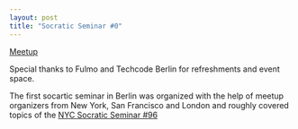 ```yaml
---
layout: post
title: "Socratic Seminar #0"
---
```


[Meetup](https://www.meetup.com/Bitcoin-Lab-Berlin/events/263934153/)

Special thanks to Fulmo and Techcode Berlin for refreshments and event space.

The first socartic seminar in Berlin was organized with the help of meetup organizers
from New York, San Francisco and London and roughly covered topics of the [NYC Socratic
Seminar #96](https://bitdevs.org/2019-09-16-socratic-seminar-96)
